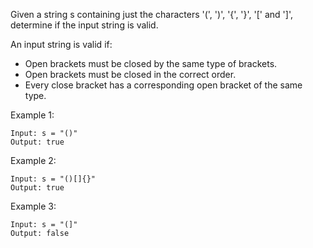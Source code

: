 Given a string s containing just the characters '(', ')', '{', '}', '[' and ']', determine if the input string is valid.

An input string is valid if:

* Open brackets must be closed by the same type of brackets.
* Open brackets must be closed in the correct order.
* Every close bracket has a corresponding open bracket of the same type.


Example 1:
```text
Input: s = "()"
Output: true
```
Example 2:
```text
Input: s = "()[]{}"
Output: true
```

Example 3:
```text
Input: s = "(]"
Output: false
```
 